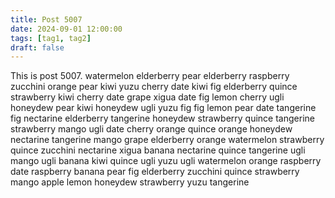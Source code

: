 ```yaml
---
title: Post 5007
date: 2024-09-01 12:00:00
tags: [tag1, tag2]
draft: false
---
```

This is post 5007.
watermelon
elderberry
pear
elderberry
raspberry
zucchini
orange
pear
kiwi
yuzu
cherry
date
kiwi
fig
elderberry
quince
strawberry
kiwi
cherry
date
grape
xigua
date
fig
lemon
cherry
ugli
honeydew
pear
kiwi
honeydew
ugli
yuzu
fig
fig
lemon
pear
date
tangerine
fig
nectarine
elderberry
tangerine
honeydew
strawberry
quince
tangerine
strawberry
mango
ugli
date
cherry
orange
quince
orange
honeydew
nectarine
tangerine
mango
grape
elderberry
orange
watermelon
strawberry
quince
zucchini
nectarine
xigua
banana
nectarine
quince
tangerine
ugli
mango
ugli
banana
kiwi
quince
ugli
yuzu
ugli
watermelon
orange
raspberry
date
raspberry
banana
pear
fig
elderberry
zucchini
quince
strawberry
mango
apple
lemon
honeydew
strawberry
yuzu
tangerine
